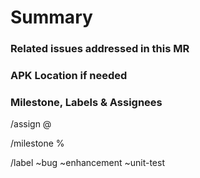 # Summary


### Related issues addressed in this MR


### APK Location if needed


### Milestone, Labels & Assignees
/assign @

/milestone %

<!--- delete as applicable & copy labels below line to see labels inline --->
/label ~bug ~enhancement ~unit-test
